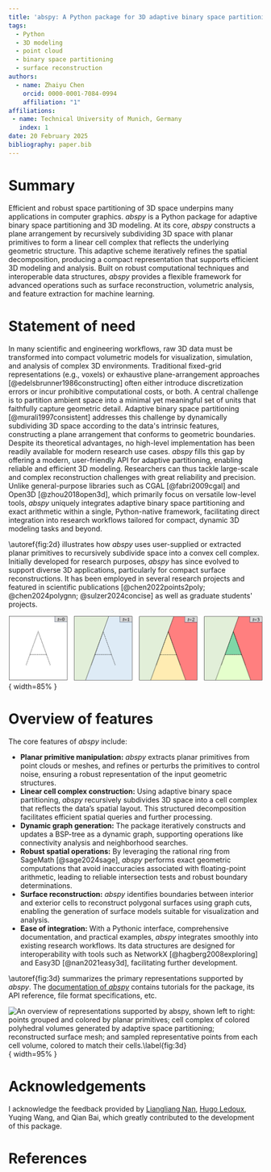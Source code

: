 ```yaml
---
title: 'abspy: A Python package for 3D adaptive binary space partitioning and modeling'
tags:
  - Python
  - 3D modeling
  - point cloud
  - binary space partitioning
  - surface reconstruction
authors:
  - name: Zhaiyu Chen
    orcid: 0000-0001-7084-0994
    affiliation: "1"
affiliations:
 - name: Technical University of Munich, Germany
   index: 1
date: 20 February 2025
bibliography: paper.bib
---
```


# Summary

Efficient and robust space partitioning of 3D space underpins many applications in computer graphics. *abspy* is a Python package for adaptive binary space partitioning and 3D modeling. At its core, *abspy* constructs a plane arrangement by recursively subdividing 3D space with planar primitives to form a linear cell complex that reflects the underlying geometric structure. This adaptive scheme iteratively refines the spatial decomposition, producing a compact representation that supports efficient 3D modeling and analysis. Built on robust computational techniques and interoperable data structures, *abspy* provides a flexible framework for advanced operations such as surface reconstruction, volumetric analysis, and feature extraction for machine learning.

# Statement of need

In many scientific and engineering workflows, raw 3D data must be transformed into compact volumetric models for visualization, simulation, and analysis of complex 3D environments. Traditional fixed-grid representations (e.g., voxels) or exhaustive plane-arrangement approaches [@edelsbrunner1986constructing] often either introduce discretization errors or incur prohibitive computational costs, or both. A central challenge is to partition ambient space into a minimal yet meaningful set of units that faithfully capture geometric detail. Adaptive binary space partitioning [@murali1997consistent] addresses this challenge by dynamically subdividing 3D space according to the data's intrinsic features, constructing a plane arrangement that conforms to geometric boundaries. Despite its theoretical advantages, no high-level implementation has been readily available for modern research use cases. *abspy* fills this gap by offering a modern, user-friendly API for adaptive partitioning, enabling reliable and efficient 3D modeling. Researchers can thus tackle large-scale and complex reconstruction challenges with great reliability and precision. Unlike general-purpose libraries such as CGAL [@fabri2009cgal] and Open3D [@zhou2018open3d], which primarily focus on versatile low-level tools, *abspy* uniquely integrates adaptive binary space partitioning and exact arithmetic within a single, Python-native framework, facilitating direct integration into research workflows tailored for compact, dynamic 3D modeling tasks and beyond.

\autoref{fig:2d} illustrates how *abspy* uses user-supplied or extracted planar primitives to recursively subdivide space into a convex cell complex. Initially developed for research purposes, *abspy* has since evolved to support diverse 3D applications, particularly for compact surface reconstructions. It has been employed in several research projects and featured in scientific publications [@chen2022points2poly; @chen2024polygnn; @sulzer2024concise] as well as graduate students' projects.

![A 2D illustration for adaptive binary space partitioning. The ambient space is recursively partitioned into a cell complex with the insertion of planar primitives.\label{fig:2d}](assets/2d.png){ width=85% }


# Overview of features

The core features of *abspy* include:

- **Planar primitive manipulation:** *abspy* extracts planar primitives from point clouds or meshes, and refines or perturbs the primitives to control noise, ensuring a robust representation of the input geometric structures.
- **Linear cell complex construction:** Using adaptive binary space partitioning, *abspy* recursively subdivides 3D space into a cell complex that reflects the data’s spatial layout. This structured decomposition facilitates efficient spatial queries and further processing.
- **Dynamic graph generation:** The package iteratively constructs and updates a BSP-tree as a dynamic graph, supporting operations like connectivity analysis and neighborhood searches.
- **Robust spatial operations:** By leveraging the rational ring from SageMath [@sage2024sage], *abspy* performs exact geometric computations that avoid inaccuracies associated with floating-point arithmetic, leading to reliable intersection tests and robust boundary determinations.
- **Surface reconstruction:** *abspy* identifies boundaries between interior and exterior cells to reconstruct polygonal surfaces using graph cuts, enabling the generation of surface models suitable for visualization and analysis.
- **Ease of integration:** With a Pythonic interface, comprehensive documentation, and practical examples, *abspy* integrates smoothly into existing research workflows. Its data structures are designed for interoperability with tools such as NetworkX [@hagberg2008exploring] and Easy3D [@nan2021easy3d], facilitating further development.

\autoref{fig:3d} summarizes the primary representations supported by *abspy*. The [documentation of *abspy*](https://abspy.readthedocs.io/) contains tutorials for the package, its API reference, file format specifications, etc.

![An overview of representations supported by *abspy*, shown left to right: points grouped and colored by planar primitives; cell complex of colored polyhedral volumes generated by adaptive space partitioning; reconstructed surface mesh; and sampled representative points from each cell volume, colored to match their cells.\label{fig:3d}](assets/3d.png){ width=95% }

# Acknowledgements

I acknowledge the feedback provided by [Liangliang Nan](https://github.com/LiangliangNan), [Hugo Ledoux](https://github.com/hugoledoux), Yuqing Wang, and Qian Bai, which greatly contributed to the development of this package.

# References
